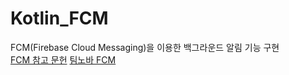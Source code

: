 # Kotlin_FCM
FCM(Firebase Cloud Messaging)을 이용한 백그라운드 알림 기능 구현     
[FCM 참고 문헌](https://devforyou.tistory.com/62)
[팀노바 FCM](https://stickode.tistory.com/335)

